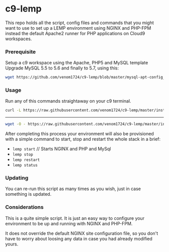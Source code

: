 # c9-lemp

This repo holds all the script, config files and commands that you might want to
use to set up a LEMP environment using NGINX and PHP-FPM instead the default
Apache2 runner for PHP applications on Cloud9 workspaces.

### Prerequisite

Setup a c9 workspace using the Apache, PHP5 and MySQL template
Upgrade MySQL 5.5 to 5.6 and finally to 5.7, using this:
``` bash
wget https://github.com/venom1724/c9-lemp/blob/master/mysql-apt-config_0.8.7-1_all.deb
```

### Usage

Run any of this commands straightaway on your c9 terminal.

``` bash
curl -L https://raw.githubusercontent.com/venom1724/c9-lemp/master/install.sh | bash
```
----
``` bash
wget -O - https://raw.githubusercontent.com/venom1724/c9-lemp/master/install.sh | bash
```

After completing this process your environment will also be provisioned with a
simple command to start, stop and restart the whole stack in a brief:

* `lemp start` // Starts NGINX and PHP and MySql
* `lemp stop`
* `lemp restart`
* `lemp status`

### Updating

You can re-run this script as many times as you wish, just in case something is updated.


### Considerations

This is a quite simple script. It is just an easy way to configure your environment
to be up and running with NGINX and PHP-FPM.

It does not override the default NGINX site configuration file, so you don't have to
worry about loosing any data in case you had already modified yours.
